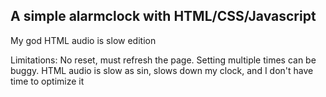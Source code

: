 ## A simple alarmclock with HTML/CSS/Javascript

My god HTML audio is slow edition

Limitations: No reset, must refresh the page. Setting multiple times can be buggy. HTML audio is slow as sin, slows down my clock, and I don't have time to optimize it